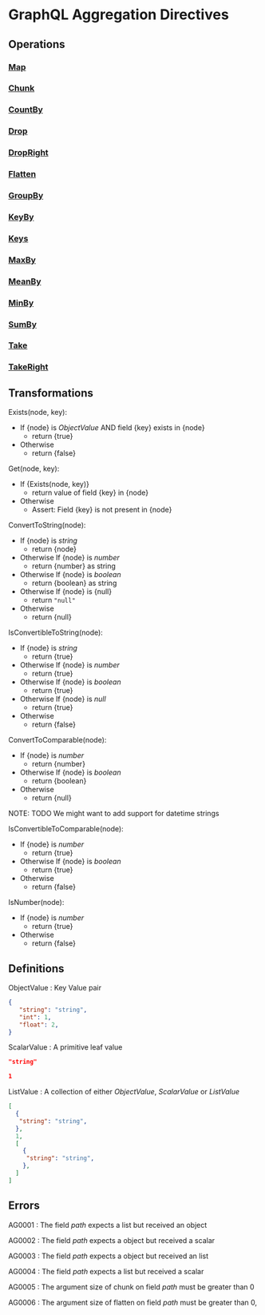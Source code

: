 # GraphQL Aggregation Directives
## Operations
### [Map](Operations/Map/Map.md)
### [Chunk](Operations/Chunk/Chunk.md)
### [CountBy](Operations/CountBy/CountBy.md)
### [Drop](Operations/Drop/Drop.md)
### [DropRight](Operations/Drop/DropRight.md)
### [Flatten](Operations/Flatten/Flatten.md)
### [GroupBy](Operations/GroupBy/GroupBy.md)
### [KeyBy](Operations/KeyBy/KeyBy.md)
### [Keys](Operations/Keys/Keys.md)
### [MaxBy](Operations/MaxBy/MaxBy.md)
### [MeanBy](Operations/MeanBy/MeanBy.md)
### [MinBy](Operations/MinBy/MinBy.md)
### [SumBy](Operations/SumBy/SumBy.md)
### [Take](Operations/Take/Take.md)
### [TakeRight](Operations/Take/TakeRight.md)

## Transformations
Exists(node, key):
  * If {node} is *ObjectValue* AND field {key} exists in {node}
    * return {true}
  * Otherwise
    * return {false}

Get(node, key):
  * If {Exists(node, key)}
    * return value of field {key} in {node}
  * Otherwise
    * Assert: Field {key} is not present in {node}

ConvertToString(node):
  * If {node} is *string*
    * return {node}
  * Otherwise If {node} is *number*
    * return {number} as string
  * Otherwise If {node} is *boolean*
    * return {boolean} as string
  * Otherwise If {node} is {null}
    * return `"null"`
  * Otherwise  
    * return {null}

IsConvertibleToString(node):
  * If {node} is *string*
    * return {true}
  * Otherwise If {node} is *number*
    * return {true}
  * Otherwise If {node} is *boolean*
    * return {true}
  * Otherwise If {node} is *null*
    * return {true}
  * Otherwise  
    * return {false}

ConvertToComparable(node):
  * If {node} is *number*
    * return {number} 
  * Otherwise If {node} is *boolean*
    * return {boolean} 
  * Otherwise  
    * return {null}

NOTE: TODO We might want to add support for datetime strings

IsConvertibleToComparable(node):
  * If {node} is *number*
    * return {true}
  * Otherwise If {node} is *boolean*
    * return {true}
  * Otherwise  
    * return {false}

IsNumber(node):
  * If {node} is *number*
    * return {true}
  * Otherwise  
    * return {false}


## Definitions
ObjectValue
: Key Value pair

```json example
{
   "string": "string",
   "int": 1,
   "float": 2,
}
```

ScalarValue
: A primitive leaf value

```json example
"string"
```
```json example
1
```

ListValue
: A collection of either  *ObjectValue*, *ScalarValue* or *ListValue*

```json example
[ 
  {
   "string": "string",
  },
  1,
  [
    {
     "string": "string",
    },
  ]
]
```


## Errors 
AG0001
: The field *path* expects a list but received an object

AG0002
: The field *path* expects a object but received a scalar

AG0003
: The field *path* expects a object but received an list

AG0004
: The field *path* expects a list but received a scalar

AG0005
: The argument size of chunk on field *path* must be greater than 0

AG0006
: The argument size of flatten on field *path* must be greater than 0,
